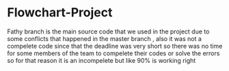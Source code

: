 # Flowchart-Project


Fathy branch is the main source code that we used in the project due to some conflicts that happened in the master branch , also it was not a compelete code since that the deadline was very short so there was no time for some members of the team to compelete their codes or solve the errors so for that reason it is an incompelete but like 90% is working right
